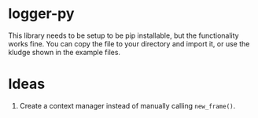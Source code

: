 # logger-py

This library needs to be setup to be pip installable, but the functionality works fine. You can copy the file to your directory and import it, or use the kludge shown in the example files.

# Ideas

1. Create a context manager instead of manually calling `new_frame()`.
